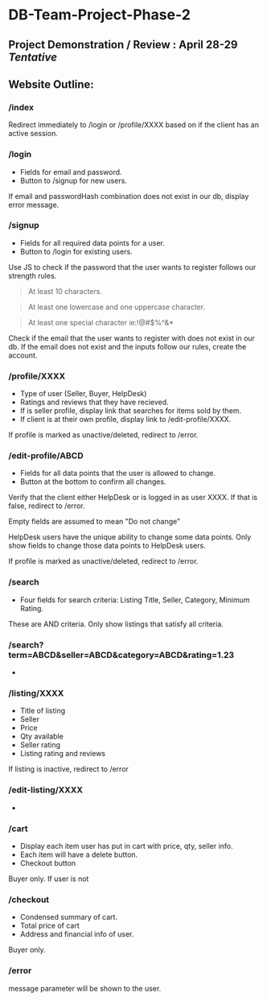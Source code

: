 # DB-Team-Project-Phase-2
## Project Demonstration / Review : April 28-29 *Tentative*

## Website Outline:
### /index
Redirect immediately to /login or /profile/XXXX based on if the client has an active session.


### /login
- Fields for email and password.
- Button to /signup for new users.

If email and passwordHash combination does not exist in our db, display error message.

### /signup
- Fields for all required data points for a user.
- Button to /login for existing users.

Use JS to check if the password that the user wants to register follows our strength rules.

>At least 10 characters.

>At least one lowercase and one uppercase character.

>At least one special character ie:!@#$%^&*

Check if the email that the user wants to register with does not exist in our db.
If the email does not exist and the inputs follow our rules, create the account.


### /profile/XXXX
- Type of user (Seller, Buyer, HelpDesk)
- Ratings and reviews that they have recieved.
- If is seller profile, display link that searches for items sold by them.
- If client is at their own profile, display link to /edit-profile/XXXX.

If profile is marked as unactive/deleted, redirect to /error.


### /edit-profile/ABCD
- Fields for all data points that the user is allowed to change.
- Button at the bottom to confirm all changes.

Verify that the client either HelpDesk or is logged in as user XXXX. If that is false, redirect to /error.

Empty fields are assumed to mean "Do not change"

HelpDesk users have the unique ability to change some data points. Only show fields to change those data points to HelpDesk users.

If profile is marked as unactive/deleted, redirect to /error.


### /search
- Four fields for search criteria: Listing Title, Seller, Category, Minimum Rating.

These are AND criteria. Only show listings that satisfy all criteria.


### /search?term=ABCD&seller=ABCD&category=ABCD&rating=1.23
- 


### /listing/XXXX
- Title of listing
- Seller
- Price
- Qty available
- Seller rating
- Listing rating and reviews

If listing is inactive, redirect to /error


### /edit-listing/XXXX
- 



### /cart
- Display each item user has put in cart with price, qty, seller info.
- Each item will have a delete button.
- Checkout button 

Buyer only. If user is not 


### /checkout
- Condensed summary of cart.
- Total price of cart
- Address and financial info of user.

Buyer only.


### /error
message parameter will be shown to the user.



